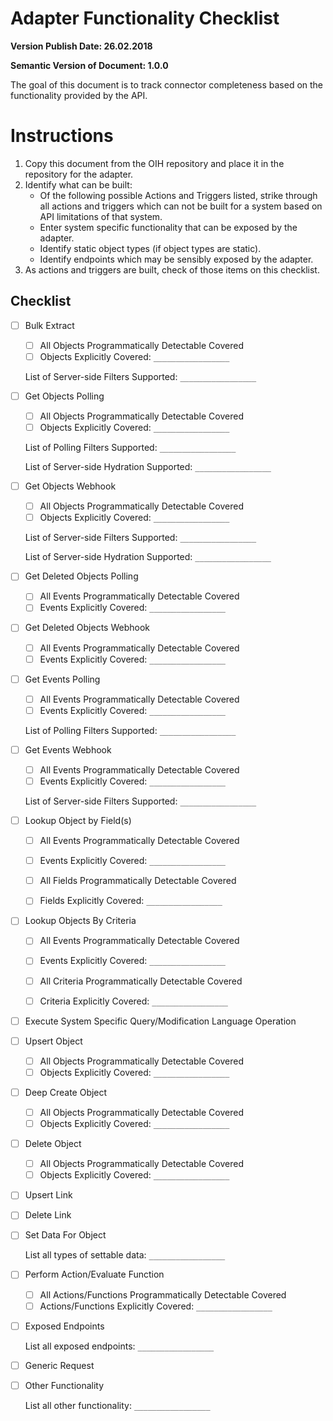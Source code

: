 # Adapter Functionality Checklist
**Version Publish Date: 26.02.2018**

**Semantic Version of Document: 1.0.0**

The goal of this document is to track connector completeness based on the
functionality provided by the API.

# Instructions
1. Copy this document from the OIH repository and place it in the repository for
the adapter.
2. Identify what can be built:
   * Of the following possible Actions and Triggers listed, strike through all
actions and triggers which can not be built for a system based on API
limitations of that system.
   * Enter system specific functionality that can be exposed by the adapter.
   * Identify static object types (if object types are static).
   * Identify endpoints which may be sensibly exposed by the adapter.
3. As actions and triggers are built, check of those items on this checklist.

## Checklist
- [ ] Bulk Extract

  - [ ] All Objects Programmatically Detectable Covered
  - [ ] Objects Explicitly Covered: `_________________`

  List of Server-side Filters Supported: `_________________`

- [ ] Get Objects Polling

  - [ ] All Objects Programmatically Detectable Covered
  - [ ] Objects Explicitly Covered: `_________________`

  List of Polling Filters Supported: `_________________`

  List of Server-side Hydration Supported: `_________________`


- [ ] Get Objects Webhook

  - [ ] All Objects Programmatically Detectable Covered
  - [ ] Objects Explicitly Covered: `_________________`

  List of Server-side Filters Supported: `_________________`

  List of Server-side Hydration Supported: `_________________`

- [ ] Get Deleted Objects Polling

  - [ ] All Events Programmatically Detectable Covered
  - [ ] Events Explicitly Covered: `_________________`

- [ ] Get Deleted Objects Webhook

  - [ ] All Events Programmatically Detectable Covered
  - [ ] Events Explicitly Covered: `_________________`

- [ ] Get Events Polling

  - [ ] All Events Programmatically Detectable Covered
  - [ ] Events Explicitly Covered: `_________________`

  List of Polling Filters Supported: `_________________`


- [ ] Get Events Webhook

  - [ ] All Events Programmatically Detectable Covered
  - [ ] Events Explicitly Covered: `_________________`

  List of Server-side Filters Supported: `_________________`


- [ ] Lookup Object by Field(s)

  - [ ] All Events Programmatically Detectable Covered
  - [ ] Events Explicitly Covered: `_________________`

  - [ ] All Fields Programmatically Detectable Covered
  - [ ] Fields Explicitly Covered: `_________________`

- [ ] Lookup Objects By Criteria

  - [ ] All Events Programmatically Detectable Covered
  - [ ] Events Explicitly Covered: `_________________`

  - [ ] All Criteria Programmatically Detectable Covered
  - [ ] Criteria Explicitly Covered: `_________________`

- [ ] Execute System Specific Query/Modification Language Operation
- [ ] Upsert Object

  - [ ] All Objects Programmatically Detectable Covered
  - [ ] Objects Explicitly Covered: `_________________`

- [ ] Deep Create Object

  - [ ] All Objects Programmatically Detectable Covered
  - [ ] Objects Explicitly Covered: `_________________`

- [ ] Delete Object

  - [ ] All Objects Programmatically Detectable Covered
  - [ ] Objects Explicitly Covered: `_________________`

- [ ] Upsert Link
- [ ] Delete Link
- [ ] Set Data For Object

    List all types of settable data:  `_________________`

- [ ] Perform Action/Evaluate Function

  - [ ] All Actions/Functions Programmatically Detectable Covered
  - [ ] Actions/Functions Explicitly Covered: `_________________`

- [ ] Exposed Endpoints

   List all exposed endpoints: `_________________`

- [ ] Generic Request
- [ ] Other Functionality

   List all other functionality: `_________________`